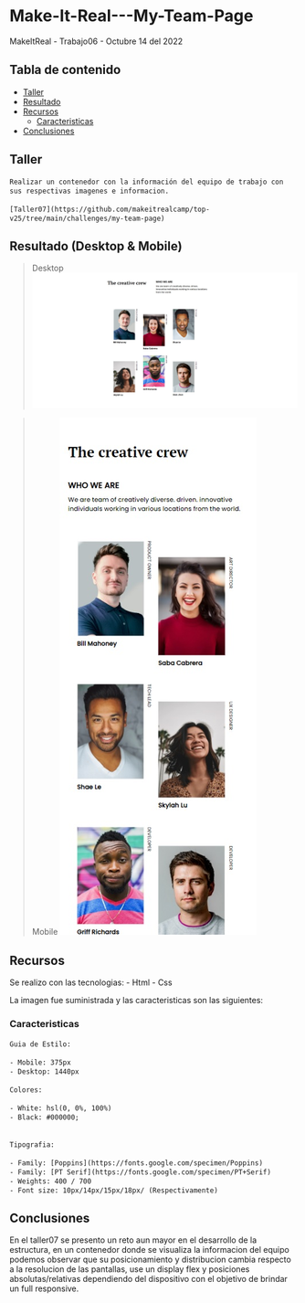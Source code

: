 # Make-It-Real---My-Team-Page
MakeItReal - Trabajo06 - Octubre 14 del 2022

## Tabla de contenido

- [Taller](#Taller)
- [Resultado](#Resultado)
- [Recursos](#Recursos)
    - [Caracteristicas](#Caracteristicas)
- [Conclusiones](#Conclusiones)

## Taller
    Realizar un contenedor con la información del equipo de trabajo con sus respectivas imagenes e informacion.

    [Taller07](https://github.com/makeitrealcamp/top-v25/tree/main/challenges/my-team-page)

## Resultado (Desktop & Mobile)

> Desktop
![](./display/desktop-teamWork.jpg)

> Mobile
![](./display/mobile-teamWork.jpg)

## Recursos

Se realizo con las tecnologias:
    - Html
    - Css

La imagen fue suministrada y las caracteristicas son las siguientes:

### Caracteristicas

    Guia de Estilo:

    - Mobile: 375px
    - Desktop: 1440px

    Colores:

    - White: hsl(0, 0%, 100%)
    - Black: #000000;


    Tipografia:

    - Family: [Poppins](https://fonts.google.com/specimen/Poppins)
    - Family: [PT Serif](https://fonts.google.com/specimen/PT+Serif)
    - Weights: 400 / 700
    - Font size: 10px/14px/15px/18px/ (Respectivamente)

## Conclusiones

En el taller07 se presento un reto aun mayor en el desarrollo de la estructura, en un contenedor donde se visualiza la informacion del equipo podemos observar que su posicionamiento y distribucion cambia respecto a la resolucion de las pantallas, use un display flex y posiciones absolutas/relativas dependiendo del dispositivo con el objetivo de brindar un full responsive.